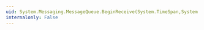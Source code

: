 ```yaml
---
uid: System.Messaging.MessageQueue.BeginReceive(System.TimeSpan,System.Object)
internalonly: False
---
```

